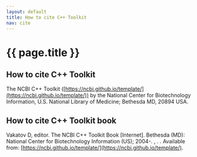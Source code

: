 ```yaml
---
layout: default
title: How to cite C++ Toolkit
nav: cite
---
```


{{ page.title }}
=================================================

How to cite C++ Toolkit
-------------------------------------------------

The NCBI C++ Toolkit ([https://ncbi.github.io/template/](https://ncbi.github.io/template/)) by the National Center for Biotechnology Information, U.S. National Library of Medicine; Bethesda MD, 20894 USA.

How to cite C++ Toolkit book
-------------------------------------------------

Vakatov D, editor. The NCBI C++ Toolkit Book [Internet]. Bethesda (MD): National Center for Biotechnology Information (US); 2004-. , . .
Available from: [https://ncbi.github.io/template/](https://ncbi.github.io/template/).
